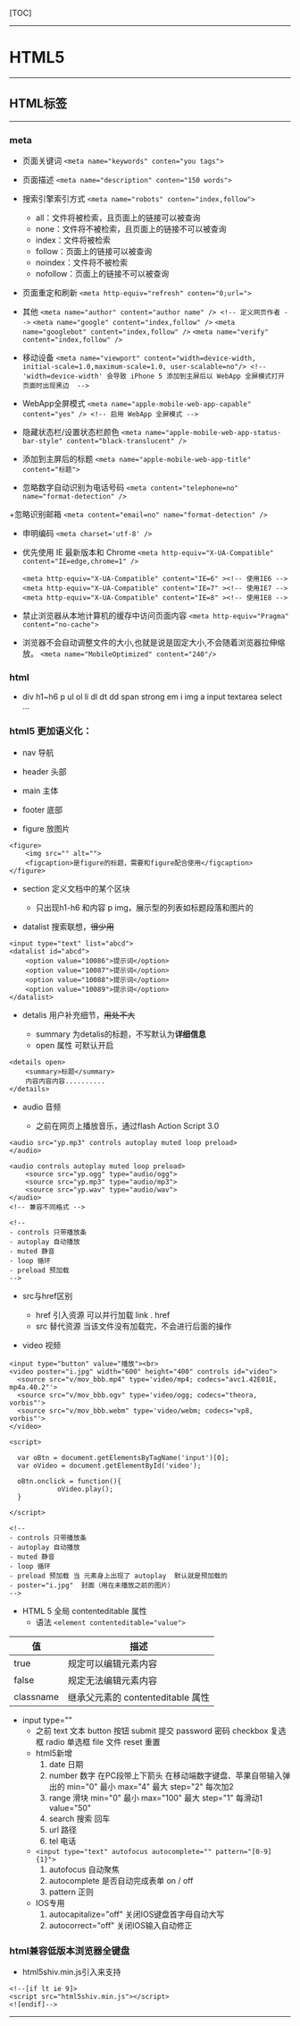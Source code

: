 [TOC]

* * *

# HTML5

* * *

## HTML标签

* * *

### meta

+ 页面关键词
	`<meta name="keywords" conten="you tags">`

+ 页面描述
	`<meta name="description" conten="150 words">`

+ 搜索引擎索引方式
	`<meta name="robots" conten="index,follow">`
	- all：文件将被检索，且页面上的链接可以被查询
	- none：文件将不被检索，且页面上的链接不可以被查询
	- index：文件将被检索
	- follow：页面上的链接可以被查询
	- noindex：文件将不被检索
	- nofollow：页面上的链接不可以被查询

+ 页面重定和刷新
	`<meta http-equiv="refresh" conten="0;url=">`

+ 其他
	`<meta name="author" content="author name" /> <!-- 定义网页作者 -->`
	`<meta name="google" content="index,follow" />`
	`<meta name="googlebot" content="index,follow" />`
	`<meta name="verify" content="index,follow" />`

+ 移动设备
	`<meta name="viewport" content="width=device-width, initial-scale=1.0,maximum-scale=1.0, user-scalable=no"/> <!-- 'width=device-width' 会导致 iPhone 5 添加到主屏后以 WebApp 全屏模式打开页面时出现黑边  -->`

+ WebApp全屏模式
	`<meta name="apple-mobile-web-app-capable" content="yes" /> <!-- 启用 WebApp 全屏模式 -->`

+ 隐藏状态栏/设置状态栏颜色
	`<meta name="apple-mobile-web-app-status-bar-style" content="black-translucent" />`

+ 添加到主屏后的标题
	`<meta name="apple-mobile-web-app-title" content="标题">`

+ 忽略数字自动识别为电话号码
	`<meta content="telephone=no" name="format-detection" />`

+忽略识别邮箱
	`<meta content="email=no" name="format-detection" />`

+ 申明编码
	`<meta charset='utf-8' />`

+ 优先使用 IE 最新版本和 Chrome
	`<meta http-equiv="X-UA-Compatible" content="IE=edge,chrome=1" />`
	<!-- 关于X-UA-Compatible -->
	`<meta http-equiv="X-UA-Compatible" content="IE=6" ><!-- 使用IE6 -->`
	`<meta http-equiv="X-UA-Compatible" content="IE=7" ><!-- 使用IE7 -->`
	`<meta http-equiv="X-UA-Compatible" content="IE=8" ><!-- 使用IE8 -->`

+ 禁止浏览器从本地计算机的缓存中访问页面内容
	`<meta http-equiv="Pragma" content="no-cache">`

+ 浏览器不会自动调整文件的大小,也就是说是固定大小,不会随着浏览器拉伸缩放。
	`<meta name="MobileOptimized" content="240"/>`

### html

+ div h1~h6 p ul ol li dl dt dd span strong em i img a input textarea select ...

### html5 更加语义化：

+ nav 导航 

+ header 头部 

+ main 主体

+ footer 底部

+ figure 放图片

```
<figure>
	<img src="" alt="">
	<figcaption>是figure的标题，需要和figure配合使用</figcaption>
</figure>

```

+ section 定义文档中的某个区块

	- 只出现h1-h6 和内容 p img，展示型的列表如标题段落和图片的

+ datalist 搜索联想，~~很少用~~

```
<input type="text" list="abcd">
<datalist id="abcd">
	<option value="10086">提示词</option>
	<option value="10087">提示词</option>
	<option value="10088">提示词</option>
	<option value="10089">提示词</option>
</datalist>

```

+ detalis 用户补充细节，~~用处不大~~

	- summary 为detalis的标题，不写默认为**详细信息**
	- open 属性 可默认开启

```
<details open>
	<summary>标题</summary>
	内容内容内容..........
</details>

```

+ audio 音频

	- 之前在网页上播放音乐，通过flash Action Script 3.0

```
<audio src="yp.mp3" controls autoplay muted loop preload>
</audio>

<audio controls autoplay muted loop preload>
	<source src="yp.ogg" type="audio/ogg">
	<source src="yp.mp3" type="audio/mp3">
	<source src="yp.wav" type="audio/wav">
</audio>
<!-- 兼容不同格式 -->

<!-- 
- controls 只带播放条
- autoplay 自动播放
- muted 静音
- loop 循环
- preload 预加载
-->

```

+ src与href区别
	- href 引入资源 可以并行加载 link . href
	- src 替代资源 当该文件没有加载完，不会进行后面的操作

+ video 视频

```
<input type="button" value="播放"><br>
<video poster="i.jpg" width="600" height="400" controls id="video">
  <source src="v/mov_bbb.mp4" type='video/mp4; codecs="avc1.42E01E, mp4a.40.2"'>
  <source src="v/mov_bbb.ogv" type='video/ogg; codecs="theora, vorbis"'>
  <source src="v/mov_bbb.webm" type='video/webm; codecs="vp8, vorbis"'>
</video>

<script>

  var oBtn = document.getElementsByTagName('input')[0];
  var oVideo = document.getElementById('video');

  oBtn.onclick = function(){
            oVideo.play();
  }

</script>

<!-- 
- controls 只带播放条
- autoplay 自动播放
- muted 静音
- loop 循环
- preload 预加载 当 元素身上出现了 autoplay  默认就是预加载的
- poster="i.jpg"  封面（用在未播放之前的图片）
-->

```

+ HTML 5 全局 contenteditable 属性
	- 语法 `<element contenteditable="value">`

值 | 描述
---- | ----
true | 规定可以编辑元素内容
false | 规定无法编辑元素内容
classname | 继承父元素的 contenteditable 属性

+ input type=""
	- 之前  text 文本 button 按钮 submit 提交 password 密码 checkbox 复选框 radio 单选框 file 文件 reset 重置
	- html5新增
		1. date 日期
		2. number 数字 在PC段带上下箭头 在移动端数字键盘、苹果自带输入弹出的
			min="0" 最小 max="4" 最大 step="2" 每次加2
		3. range 滑块
			min="0" 最小 max="100" 最大 step="1" 每滑动1 value="50"
		4. search 搜索 回车
		5. url 路径
		6. tel 电话
	- `<input type="text" autofocus autocomplete="" pattern="[0-9]{1}">`
		1. autofocus 自动聚焦
		2. autocomplete 是否自动完成表单
				on / off
		3. pattern 正则
	- IOS专用
		1. autocapitalize="off" 关闭IOS键盘首字母自动大写
		2. autocorrect="off" 关闭IOS输入自动修正

### html兼容低版本浏览器全键盘

+ html5shiv.min.js引入来支持

```
<!--[if lt ie 9]>
<script src="html5shiv.min.js"></script>
<![endif]-->

```

* * *